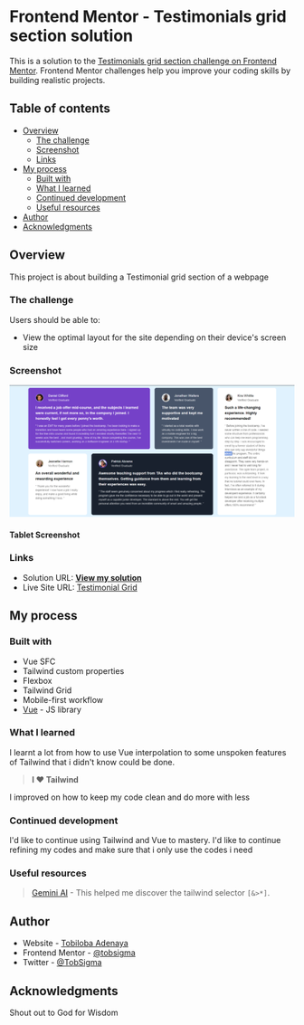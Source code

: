 # Frontend Mentor - Testimonials grid section solution

This is a solution to the [Testimonials grid section challenge on Frontend Mentor](https://www.frontendmentor.io/challenges/testimonials-grid-section-Nnw6J7Un7). Frontend Mentor challenges help you improve your coding skills by building realistic projects.

## Table of contents

- [Overview](#overview)
  - [The challenge](#the-challenge)
  - [Screenshot](#screenshot)
  - [Links](#links)
- [My process](#my-process)
  - [Built with](#built-with)
  - [What I learned](#what-i-learned)
  - [Continued development](#continued-development)
  - [Useful resources](#useful-resources)
- [Author](#author)
- [Acknowledgments](#acknowledgments)

## Overview

This project is about building a Testimonial grid section of a webpage

### The challenge

Users should be able to:

- View the optimal layout for the site depending on their device's screen size

### Screenshot

![](./src/assets/images/screenshot-tablet.png)

#### Tablet Screenshot

### Links

- Solution URL: [**View my solution**](https://github.com/Tobiheight/Testimonial-grid-project.git)
- Live Site URL: [Testimonial Grid](https://tobiheight.github.io/Testimonial-grid-project/)

## My process

### Built with

- Vue SFC
- Tailwind custom properties
- Flexbox
- Tailwind Grid
- Mobile-first workflow
- [Vue](https://vuejs.org/) - JS library

### What I learned

I learnt a lot from how to use Vue interpolation to some unspoken features of Tailwind that i didn't know could be done.

> **I ❤️ Tailwind**

I improved on how to keep my code clean and do more with less

### Continued development

I'd like to continue using Tailwind and Vue to mastery. I'd like to continue refining my codes and make sure that i only use the codes i need

### Useful resources

> [Gemini AI](https://www.example.com) - This helped me discover the tailwind selector `[&>*]`.

## Author

- Website - [Tobiloba Adenaya](https://www.your-site.com)
- Frontend Mentor - [@tobsigma](https://www.frontendmentor.io/profile/tobsigma)
- Twitter - [@TobSigma](https://www.twitter.com/tobsigma)

## Acknowledgments

Shout out to God for Wisdom
